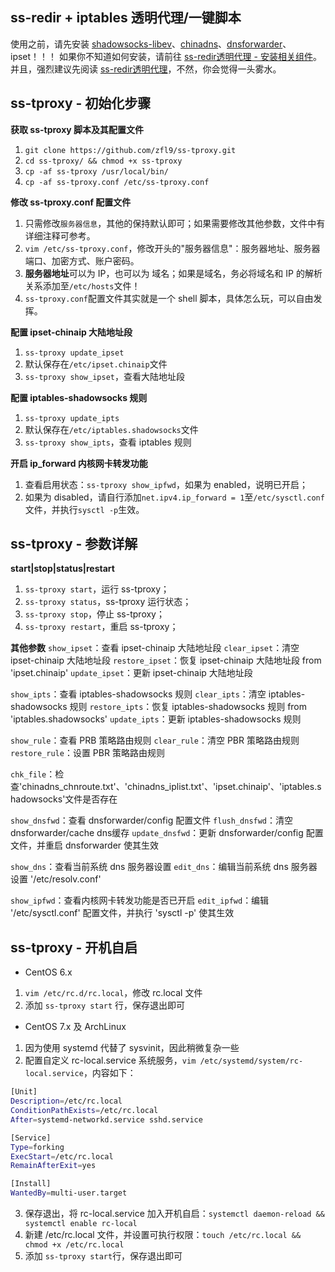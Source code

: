 ## ss-redir + iptables 透明代理/一键脚本
使用之前，请先安装 [shadowsocks-libev](https://github.com/shadowsocks/shadowsocks-libev)、[chinadns](https://github.com/shadowsocks/ChinaDNS)、[dnsforwarder](https://github.com/holmium/dnsforwarder)、ipset！！！
如果你不知道如何安装，请前往 [ss-redir透明代理 - 安装相关组件](https://www.zfl9.com/ss-redir.html#安装相关组件)。
并且，强烈建议先阅读 [ss-redir透明代理](https://www.zfl9.com/ss-redir.html)，不然，你会觉得一头雾水。

## ss-tproxy - 初始化步骤
**获取 ss-tproxy 脚本及其配置文件**
1. `git clone https://github.com/zfl9/ss-tproxy.git`
2. `cd ss-tproxy/ && chmod +x ss-tproxy`
3. `cp -af ss-tproxy /usr/local/bin/`
4. `cp -af ss-tproxy.conf /etc/ss-tproxy.conf`

**修改 ss-tproxy.conf 配置文件**
1. 只需修改`服务器信息`，其他的保持默认即可；如果需要修改其他参数，文件中有详细注释可参考。
2. `vim /etc/ss-tproxy.conf`，修改开头的"服务器信息"：服务器地址、服务器端口、加密方式、账户密码。
3. **服务器地址**可以为 IP，也可以为 域名；如果是域名，务必将域名和 IP 的解析关系添加至`/etc/hosts`文件！
4. `ss-tproxy.conf`配置文件其实就是一个 shell 脚本，具体怎么玩，可以自由发挥。

**配置 ipset-chinaip 大陆地址段**
1. `ss-tproxy update_ipset`
2. 默认保存在`/etc/ipset.chinaip`文件
3. `ss-tproxy show_ipset`，查看大陆地址段

**配置 iptables-shadowsocks 规则**
1. `ss-tproxy update_ipts`
2. 默认保存在`/etc/iptables.shadowsocks`文件
3. `ss-tproxy show_ipts`，查看 iptables 规则

**开启 ip_forward 内核网卡转发功能**
1. 查看启用状态：`ss-tproxy show_ipfwd`，如果为 enabled，说明已开启；
2. 如果为 disabled，请自行添加`net.ipv4.ip_forward = 1`至`/etc/sysctl.conf`文件，并执行`sysctl -p`生效。

## ss-tproxy - 参数详解
**start|stop|status|restart**
1. `ss-tproxy start`，运行 ss-tproxy；
2. `ss-tproxy status`，ss-tproxy 运行状态；
3. `ss-tproxy stop`，停止 ss-tproxy；
4. `ss-tproxy restart`，重启 ss-tproxy；

**其他参数**
`show_ipset`：查看 ipset-chinaip 大陆地址段
`clear_ipset`：清空 ipset-chinaip 大陆地址段
`restore_ipset`：恢复 ipset-chinaip 大陆地址段 from 'ipset.chinaip'
`update_ipset`：更新 ipset-chinaip 大陆地址段

`show_ipts`：查看 iptables-shadowsocks 规则
`clear_ipts`：清空 iptables-shadowsocks 规则
`restore_ipts`：恢复 iptables-shadowsocks 规则 from 'iptables.shadowsocks'
`update_ipts`：更新 iptables-shadowsocks 规则

`show_rule`：查看 PRB 策略路由规则
`clear_rule`：清空 PBR 策略路由规则
`restore_rule`：设置 PBR 策略路由规则

`chk_file`：检查'chinadns_chnroute.txt'、'chinadns_iplist.txt'、'ipset.chinaip'、'iptables.shadowsocks'文件是否存在

`show_dnsfwd`：查看 dnsforwarder/config 配置文件
`flush_dnsfwd`：清空 dnsforwarder/cache dns缓存
`update_dnsfwd`：更新 dnsforwarder/config 配置文件，并重启 dnsforwarder 使其生效

`show_dns`：查看当前系统 dns 服务器设置
`edit_dns`：编辑当前系统 dns 服务器设置 '/etc/resolv.conf'

`show_ipfwd`：查看内核网卡转发功能是否已开启
`edit_ipfwd`：编辑 '/etc/sysctl.conf' 配置文件，并执行 'sysctl -p' 使其生效

## ss-tproxy - 开机自启
- CentOS 6.x
 1. `vim /etc/rc.d/rc.local`，修改 rc.local 文件
 2. 添加 `ss-tproxy start` 行，保存退出即可
- CentOS 7.x 及 ArchLinux
 1. 因为使用 systemd 代替了 sysvinit，因此稍微复杂一些
 2. 配置自定义 rc-local.service 系统服务，`vim /etc/systemd/system/rc-local.service`，内容如下：
```bash
[Unit]
Description=/etc/rc.local
ConditionPathExists=/etc/rc.local
After=systemd-networkd.service sshd.service

[Service]
Type=forking
ExecStart=/etc/rc.local
RemainAfterExit=yes

[Install]
WantedBy=multi-user.target
```
 3. 保存退出，将 rc-local.service 加入开机自启：`systemctl daemon-reload && systemctl enable rc-local`
 4. 新建 /etc/rc.local 文件，并设置可执行权限：`touch /etc/rc.local && chmod +x /etc/rc.local`
 5. 添加 `ss-tproxy start`行，保存退出即可
